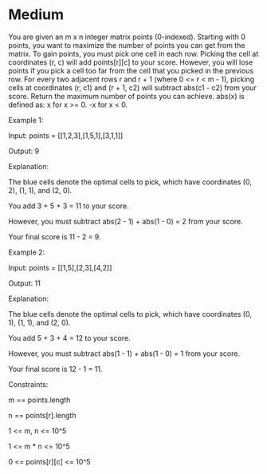 # Medium

You are given an m x n integer matrix points (0-indexed). Starting with 0 points, you want to maximize the number of points you can get from the matrix. To gain points, you must pick one cell in each row. Picking the cell at coordinates (r, c) will add points[r][c] to your score. However, you will lose points if you pick a cell too far from the cell that you picked in the previous row. For every two adjacent rows r and r + 1 (where 0 <= r < m - 1), picking cells at coordinates (r, c1) and (r + 1, c2) will subtract abs(c1 - c2) from your score. Return the maximum number of points you can achieve. abs(x) is defined as: x for x >= 0. -x for x < 0.
 
Example 1:

Input: points = [[1,2,3],[1,5,1],[3,1,1]]

Output: 9

Explanation:

The blue cells denote the optimal cells to pick, which have coordinates (0, 2), (1, 1), and (2, 0).

You add 3 + 5 + 3 = 11 to your score.

However, you must subtract abs(2 - 1) + abs(1 - 0) = 2 from your score.

Your final score is 11 - 2 = 9.

Example 2:

Input: points = [[1,5],[2,3],[4,2]]

Output: 11

Explanation:

The blue cells denote the optimal cells to pick, which have coordinates (0, 1), (1, 1), and (2, 0).

You add 5 + 3 + 4 = 12 to your score.

However, you must subtract abs(1 - 1) + abs(1 - 0) = 1 from your score.

Your final score is 12 - 1 = 11.
 
Constraints:

m == points.length

n == points[r].length

1 <= m, n <= 10^5

1 <= m * n <= 10^5

0 <= points[r][c] <= 10^5

